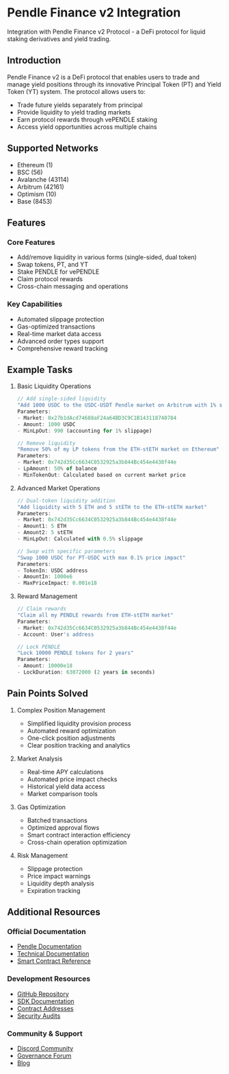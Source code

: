 # Pendle Finance v2 Integration

Integration with Pendle Finance v2 Protocol - a DeFi protocol for liquid staking derivatives and yield trading.

## Introduction

Pendle Finance v2 is a DeFi protocol that enables users to trade and manage yield positions through its innovative Principal Token (PT) and Yield Token (YT) system. The protocol allows users to:
- Trade future yields separately from principal
- Provide liquidity to yield trading markets
- Earn protocol rewards through vePENDLE staking
- Access yield opportunities across multiple chains

## Supported Networks

- Ethereum (1)
- BSC (56)
- Avalanche (43114)
- Arbitrum (42161)
- Optimism (10)
- Base (8453)

## Features

### Core Features
- Add/remove liquidity in various forms (single-sided, dual token)
- Swap tokens, PT, and YT
- Stake PENDLE for vePENDLE
- Claim protocol rewards
- Cross-chain messaging and operations

### Key Capabilities
- Automated slippage protection
- Gas-optimized transactions
- Real-time market data access
- Advanced order types support
- Comprehensive reward tracking

## Example Tasks

1. Basic Liquidity Operations
   ```typescript
   // Add single-sided liquidity
   "Add 1000 USDC to the USDC-USDT Pendle market on Arbitrum with 1% slippage"
   Parameters:
   - Market: 0x27b1dAcd74688aF24a64BD3C9C1B143118740784
   - Amount: 1000 USDC
   - MinLpOut: 990 (accounting for 1% slippage)
   
   // Remove liquidity
   "Remove 50% of my LP tokens from the ETH-stETH market on Ethereum"
   Parameters:
   - Market: 0x742d35Cc6634C0532925a3b844Bc454e4438f44e
   - LpAmount: 50% of balance
   - MinTokenOut: Calculated based on current market price
   ```

2. Advanced Market Operations
   ```typescript
   // Dual-token liquidity addition
   "Add liquidity with 5 ETH and 5 stETH to the ETH-stETH market"
   Parameters:
   - Market: 0x742d35Cc6634C0532925a3b844Bc454e4438f44e
   - Amount1: 5 ETH
   - Amount2: 5 stETH
   - MinLpOut: Calculated with 0.5% slippage

   // Swap with specific parameters
   "Swap 1000 USDC for PT-USDC with max 0.1% price impact"
   Parameters:
   - TokenIn: USDC address
   - AmountIn: 1000e6
   - MaxPriceImpact: 0.001e18
   ```

3. Reward Management
   ```typescript
   // Claim rewards
   "Claim all my PENDLE rewards from ETH-stETH market"
   Parameters:
   - Market: 0x742d35Cc6634C0532925a3b844Bc454e4438f44e
   - Account: User's address

   // Lock PENDLE
   "Lock 10000 PENDLE tokens for 2 years"
   Parameters:
   - Amount: 10000e18
   - LockDuration: 63072000 (2 years in seconds)
   ```

## Pain Points Solved

1. Complex Position Management
   - Simplified liquidity provision process
   - Automated reward optimization
   - One-click position adjustments
   - Clear position tracking and analytics

2. Market Analysis
   - Real-time APY calculations
   - Automated price impact checks
   - Historical yield data access
   - Market comparison tools

3. Gas Optimization
   - Batched transactions
   - Optimized approval flows
   - Smart contract interaction efficiency
   - Cross-chain operation optimization

4. Risk Management
   - Slippage protection
   - Price impact warnings
   - Liquidity depth analysis
   - Expiration tracking

## Additional Resources

### Official Documentation
- [Pendle Documentation](https://docs.pendle.finance/)
- [Technical Documentation](https://docs.pendle.finance/developers)
- [Smart Contract Reference](https://docs.pendle.finance/developers/smart-contracts)

### Development Resources
- [GitHub Repository](https://github.com/pendle-finance/pendle-core-v2)
- [SDK Documentation](https://docs.pendle.finance/developers/sdk)
- [Contract Addresses](https://docs.pendle.finance/developers/deployments)
- [Security Audits](https://docs.pendle.finance/protocol/security)

### Community & Support
- [Discord Community](https://discord.gg/pendle)
- [Governance Forum](https://forum.pendle.finance/)
- [Blog](https://medium.com/pendle)
